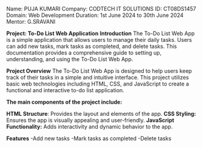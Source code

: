 Name: PUJA KUMARI
Company: CODTECH IT SOLUTIONS
ID: CT08DS1457
Domain: Web Development
Duration: 1st June 2024 to 30th June 2024
Mentor: G.SRAVANI

**Project: To-Do List Web Application**
**Introduction**
The To-Do List Web App is a simple application that allows users to manage their daily tasks. Users can add new tasks, mark tasks as completed, and delete tasks. 
This documentation provides a comprehensive guide to setting up, understanding, and using the To-Do List Web App.

**Project Overview**
The To-Do List Web App is designed to help users keep track of their tasks in a simple and intuitive interface. 
This project utilizes basic web technologies including HTML, CSS, and JavaScript to create a functional and interactive to-do list application.

**The main components of the project include:**

**HTML Structure**: Provides the layout and elements of the app.
**CSS Styling:** Ensures the app is visually appealing and user-friendly.
**JavaScript Functionality:** Adds interactivity and dynamic behavior to the app.

**Features**
-Add new tasks
-Mark tasks as completed
-Delete tasks
